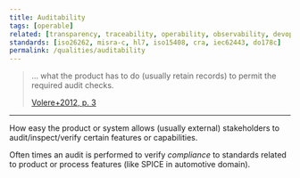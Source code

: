 ```yaml
---
title: Auditability
tags: [operable]
related: [transparency, traceability, operability, observability, devops-metrics]
standards: [iso26262, misra-c, hl7, iso15408, cra, iec62443, do178c]
permalink: /qualities/auditability
---
```


> ... what the product has to do (usually retain records) to permit the required audit checks.
>
> [Volere+2012, p. 3](/references/#volere)

<hr class="with-no-margin"/>

How easy the product or system allows (usually external) stakeholders to audit/inspect/verify certain features or capabilities.

Often times an audit is performed to verify _compliance_ to standards related to product or process features (like SPICE in automotive domain).
